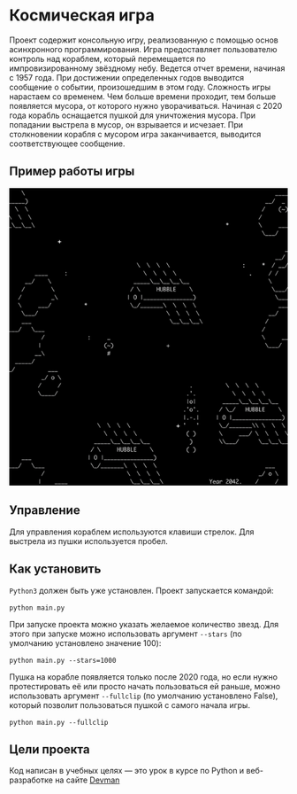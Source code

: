 # Космическая игра
Проект содержит консольную игру, реализованную с помощью основ асинхронного программирования. Игра предоставляет пользователю
контроль над кораблем, который перемещается по импровизированному звёздному небу. Ведется отчет времени, начиная с 1957 года.
При достижении определенных годов выводится сообщение о событии, произошедшим в этом году. Сложность игры нарастаем со временем.
Чем больше времени проходит, тем больше появляется мусора, от которого нужно уворачиваться. Начиная с 2020 года корабль оснащается пушкой для
уничтожения мусора. При попадании выстрела в мусор, он взрывается и исчезает. При столкновении корабля с мусором игра заканчивается, выводится соответствующее сообщение.
## Пример работы игры
![](https://github.com/Atmoslayer/AsyncGame/blob/main/game_demo.gif)
## Управление
Для управления кораблем используются клавиши стрелок. Для выстрела из пушки используется пробел.   
## Как установить
`Python3` должен быть уже установлен.
Проект запускается командой: 
```commandline
python main.py           
```
При запуске проекта можно указать желаемое количество звезд. Для этого при запуске можно использовать аргумент 
`--stars` (по умолчанию установлено значение 100):
```commandline
python main.py --stars=1000           
```
Пушка на корабле появляется только после 2020 года, но если нужно протестировать её или просто начать пользоваться ей раньше, можно использовать 
аргумент `--fullclip` (по умолчанию установлено False), который позволит пользоваться пушкой с самого начала игры.
```commandline
python main.py --fullclip           
```
## Цели проекта
Код написан в учебных целях — это урок в курсе по Python и веб-разработке на сайте [Devman](https://dvmn.org)